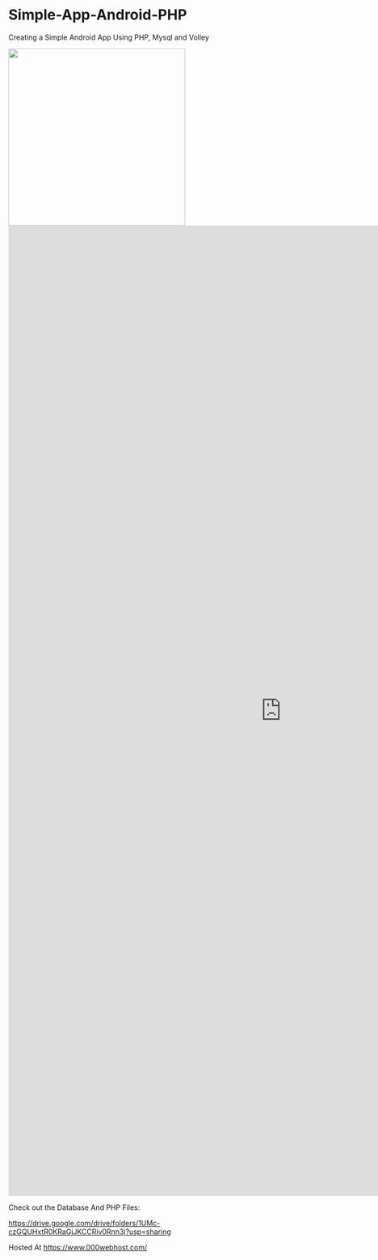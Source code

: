 # Simple-App-Android-PHP

Creating a Simple Android App Using PHP, Mysql and Volley

<img src="" width="350">

<iframe src="https://player.vimeo.com/video/692042839?h=21a6621801&amp;badge=0&amp;autopause=0&amp;player_id=0&amp;app_id=58479" width="1080" height="1920" frameborder="0" allow="autoplay; fullscreen; picture-in-picture" allowfullscreen title="untitled (1)"></iframe>


Check out the Database And PHP Files:

https://drive.google.com/drive/folders/1UMc-czGQUHxtR0KRaGjJKCCRiv0Rnn3j?usp=sharing

Hosted At https://www.000webhost.com/
